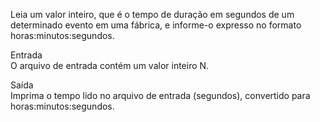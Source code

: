 Leia um valor inteiro, que é o tempo de duração em segundos de um determinado evento em uma fábrica, e informe-o expresso no formato horas:minutos:segundos.

Entrada<br>
O arquivo de entrada contém um valor inteiro N.

Saída<br>
Imprima o tempo lido no arquivo de entrada (segundos), convertido para horas:minutos:segundos.